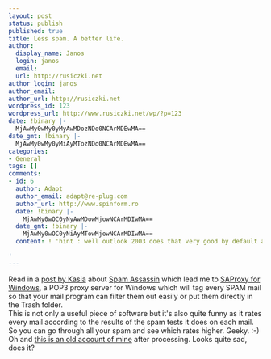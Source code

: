 ```yaml
---
layout: post
status: publish
published: true
title: Less spam. A better life.
author:
  display_name: Janos
  login: janos
  email: 
  url: http://rusiczki.net
author_login: janos
author_email: 
author_url: http://rusiczki.net
wordpress_id: 123
wordpress_url: http://www.rusiczki.net/wp/?p=123
date: !binary |-
  MjAwMy0wMy0yMyAwMDozNDo0NCArMDEwMA==
date_gmt: !binary |-
  MjAwMy0wMy0yMiAyMTozNDo0NCArMDEwMA==
categories:
- General
tags: []
comments:
- id: 6
  author: Adapt
  author_email: adapt@re-plug.com
  author_url: http://www.spinform.ro
  date: !binary |-
    MjAwMy0wOC0yNyAwMDowMjowNCArMDIwMA==
  date_gmt: !binary |-
    MjAwMy0wOC0yNiAyMTowMjowNCArMDIwMA==
  content: ! 'hint : well outlook 2003 does that very good by default amazingly :)

'
---
```

<p>Read in a <a href="http://cygnus.unix-girl.com/blog/archives/000843.html" title="Kasia's Record is 41.9 points!!!">post by Kasia</a> about <a href="http://www.spamassassin.org/">Spam Assassin</a> which lead me to <a href="http://saproxy.bloomba.com/">SAProxy for Windows</a>, a POP3 proxy server for Windows which will tag every SPAM mail so that your mail program can filter them out easily or put them directly in the Trash folder.<br />
This is not only a useful piece of software but it's also quite funny as it rates every mail according to the results of the spam tests it does on each mail. So you can go through all your spam and see which rates higher. Geeky. :-)<br />
Oh and <a href="http://www.rusiczki.net/blog/blogpics/spam.html" onclick="window.open('http://www.rusiczki.net/blog/blogpics/spam.html','popup','width=700,height=316,scrollbars=no,resizable=no,toolbar=no,directories=no,location=no,menubar=no,status=no,left=0,top=0'); return false">this is an old account of mine</a> after processing. Looks quite sad, does it?</p>
